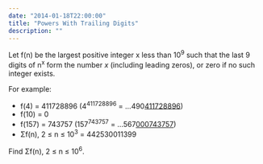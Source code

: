 ```yaml
---
date: "2014-01-18T22:00:00"
title: "Powers With Trailing Digits"
description: ""
---
```


<p>Let f(n) be the largest positive integer x less than 10<sup>9</sup> such that the last 9 digits of n<sup>x</sup> form the number <i>x</i> (including leading zeros), or zero if no such integer exists.</p>
<p>For example:</p>
<ul><li>f(4) = 411728896 (4<sup>411728896</sup> = ...490<u>411728896</u>) </li>
<li>f(10) = 0</li>
<li>f(157) = 743757 (157<sup>743757</sup> = ...567<u>000743757</u>)</li>
<li>Σf(n), 2 ≤ n ≤ 10<sup>3</sup> = 442530011399</li>
</ul><p>Find Σf(n), 2 ≤ n ≤ 10<sup>6</sup>.</p>

